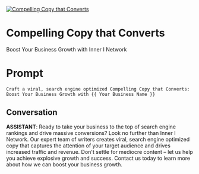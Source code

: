 
[![Compelling Copy that Converts](https://flow-user-images.s3.us-west-1.amazonaws.com/prompt/undefined/1686457383141)]()
# Compelling Copy that Converts 
Boost Your Business Growth with Inner I Network

# Prompt

```
Craft a viral, search engine optimized Compelling Copy that Converts: Boost Your Business Growth with {{ Your Business Name }}
```

## Conversation

**ASSISTANT**: Ready to take your business to the top of search engine rankings and drive massive conversions? Look no further than Inner I Network. Our expert team of writers creates viral, search engine optimized copy that captures the attention of your target audience and drives increased traffic and revenue. Don't settle for mediocre content – let us help you achieve explosive growth and success. Contact us today to learn more about how we can boost your business growth.


